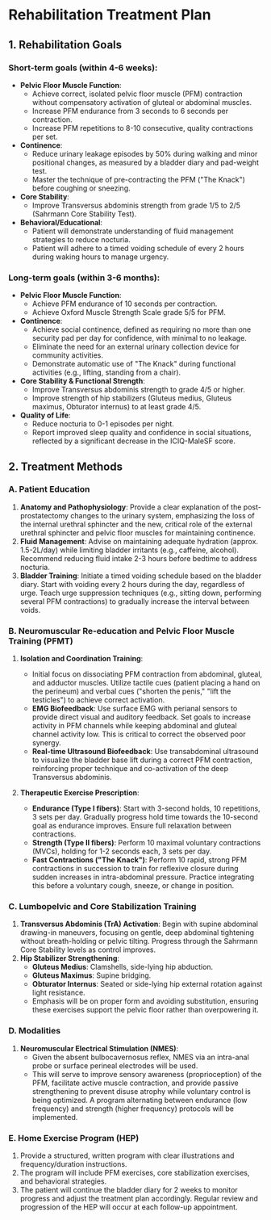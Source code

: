 # Rehabilitation Treatment Plan

## 1. Rehabilitation Goals

### Short-term goals (within 4-6 weeks):

*   **Pelvic Floor Muscle Function**:
    *   Achieve correct, isolated pelvic floor muscle (PFM) contraction without compensatory activation of gluteal or abdominal muscles.
    *   Increase PFM endurance from 3 seconds to 6 seconds per contraction.
    *   Increase PFM repetitions to 8-10 consecutive, quality contractions per set.
*   **Continence**:
    *   Reduce urinary leakage episodes by 50% during walking and minor positional changes, as measured by a bladder diary and pad-weight test.
    *   Master the technique of pre-contracting the PFM ("The Knack") before coughing or sneezing.
*   **Core Stability**:
    *   Improve Transversus abdominis strength from grade 1/5 to 2/5 (Sahrmann Core Stability Test).
*   **Behavioral/Educational**:
    *   Patient will demonstrate understanding of fluid management strategies to reduce nocturia.
    *   Patient will adhere to a timed voiding schedule of every 2 hours during waking hours to manage urgency.

### Long-term goals (within 3-6 months):

*   **Pelvic Floor Muscle Function**:
    *   Achieve PFM endurance of 10 seconds per contraction.
    *   Achieve Oxford Muscle Strength Scale grade 5/5 for PFM.
*   **Continence**:
    *   Achieve social continence, defined as requiring no more than one security pad per day for confidence, with minimal to no leakage.
    *   Eliminate the need for an external urinary collection device for community activities.
    *   Demonstrate automatic use of "The Knack" during functional activities (e.g., lifting, standing from a chair).
*   **Core Stability & Functional Strength**:
    *   Improve Transversus abdominis strength to grade 4/5 or higher.
    *   Improve strength of hip stabilizers (Gluteus medius, Gluteus maximus, Obturator internus) to at least grade 4/5.
*   **Quality of Life**:
    *   Reduce nocturia to 0-1 episodes per night.
    *   Report improved sleep quality and confidence in social situations, reflected by a significant decrease in the ICIQ-MaleSF score.

## 2. Treatment Methods

### A. Patient Education

1.  **Anatomy and Pathophysiology**: Provide a clear explanation of the post-prostatectomy changes to the urinary system, emphasizing the loss of the internal urethral sphincter and the new, critical role of the external urethral sphincter and pelvic floor muscles for maintaining continence.
2.  **Fluid Management**: Advise on maintaining adequate hydration (approx. 1.5-2L/day) while limiting bladder irritants (e.g., caffeine, alcohol). Recommend reducing fluid intake 2-3 hours before bedtime to address nocturia.
3.  **Bladder Training**: Initiate a timed voiding schedule based on the bladder diary. Start with voiding every 2 hours during the day, regardless of urge. Teach urge suppression techniques (e.g., sitting down, performing several PFM contractions) to gradually increase the interval between voids.

### B. Neuromuscular Re-education and Pelvic Floor Muscle Training (PFMT)

1.  **Isolation and Coordination Training**:
    *   Initial focus on dissociating PFM contraction from abdominal, gluteal, and adductor muscles. Utilize tactile cues (patient placing a hand on the perineum) and verbal cues ("shorten the penis," "lift the testicles") to achieve correct activation.
    *   **EMG Biofeedback**: Use surface EMG with perianal sensors to provide direct visual and auditory feedback. Set goals to increase activity in PFM channels while keeping abdominal and gluteal channel activity low. This is critical to correct the observed poor synergy.
    *   **Real-time Ultrasound Biofeedback**: Use transabdominal ultrasound to visualize the bladder base lift during a correct PFM contraction, reinforcing proper technique and co-activation of the deep Transversus abdominis.

2.  **Therapeutic Exercise Prescription**:
    *   **Endurance (Type I fibers)**: Start with 3-second holds, 10 repetitions, 3 sets per day. Gradually progress hold time towards the 10-second goal as endurance improves. Ensure full relaxation between contractions.
    *   **Strength (Type II fibers)**: Perform 10 maximal voluntary contractions (MVCs), holding for 1-2 seconds each, 3 sets per day.
    *   **Fast Contractions ("The Knack")**: Perform 10 rapid, strong PFM contractions in succession to train for reflexive closure during sudden increases in intra-abdominal pressure. Practice integrating this before a voluntary cough, sneeze, or change in position.

### C. Lumbopelvic and Core Stabilization Training

1.  **Transversus Abdominis (TrA) Activation**: Begin with supine abdominal drawing-in maneuvers, focusing on gentle, deep abdominal tightening without breath-holding or pelvic tilting. Progress through the Sahrmann Core Stability levels as control improves.
2.  **Hip Stabilizer Strengthening**:
    *   **Gluteus Medius**: Clamshells, side-lying hip abduction.
    *   **Gluteus Maximus**: Supine bridging.
    *   **Obturator Internus**: Seated or side-lying hip external rotation against light resistance.
    *   Emphasis will be on proper form and avoiding substitution, ensuring these exercises support the pelvic floor rather than overpowering it.

### D. Modalities

1.  **Neuromuscular Electrical Stimulation (NMES)**:
    *   Given the absent bulbocavernosus reflex, NMES via an intra-anal probe or surface perineal electrodes will be used.
    *   This will serve to improve sensory awareness (proprioception) of the PFM, facilitate active muscle contraction, and provide passive strengthening to prevent disuse atrophy while voluntary control is being optimized. A program alternating between endurance (low frequency) and strength (higher frequency) protocols will be implemented.

### E. Home Exercise Program (HEP)

1.  Provide a structured, written program with clear illustrations and frequency/duration instructions.
2.  The program will include PFM exercises, core stabilization exercises, and behavioral strategies.
3.  The patient will continue the bladder diary for 2 weeks to monitor progress and adjust the treatment plan accordingly. Regular review and progression of the HEP will occur at each follow-up appointment.
